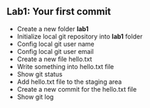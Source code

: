 ## Lab1: Your first commit

- Create a new folder **lab1**
- Initialize local git repository into **lab1** folder
- Config local git user name
- Config local git user email
- Create a new file hello.txt
- Write something into hello.txt file
- Show git status
- Add hello.txt file to the staging area
- Create a new commit for the hello.txt file
- Show git log
